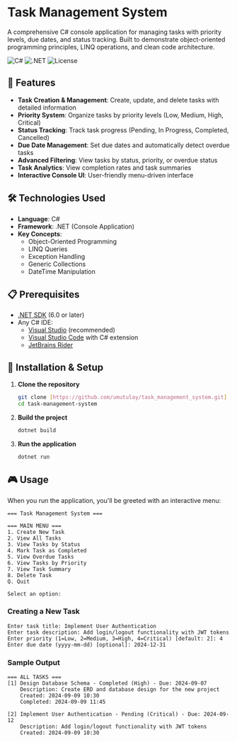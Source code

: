 # Task Management System

A comprehensive C# console application for managing tasks with priority levels, due dates, and status tracking. Built to demonstrate object-oriented programming principles, LINQ operations, and clean code architecture.

![C#](https://img.shields.io/badge/C%23-239120?style=for-the-badge&logo=c-sharp&logoColor=white)
![.NET](https://img.shields.io/badge/.NET-5C2D91?style=for-the-badge&logo=.net&logoColor=white)
![License](https://img.shields.io/badge/License-MIT-blue?style=for-the-badge)

## 🚀 Features

- **Task Creation & Management**: Create, update, and delete tasks with detailed information
- **Priority System**: Organize tasks by priority levels (Low, Medium, High, Critical)
- **Status Tracking**: Track task progress (Pending, In Progress, Completed, Cancelled)
- **Due Date Management**: Set due dates and automatically detect overdue tasks
- **Advanced Filtering**: View tasks by status, priority, or overdue status
- **Task Analytics**: View completion rates and task summaries
- **Interactive Console UI**: User-friendly menu-driven interface

## 🛠️ Technologies Used

- **Language**: C# 
- **Framework**: .NET (Console Application)
- **Key Concepts**: 
  - Object-Oriented Programming
  - LINQ Queries
  - Exception Handling
  - Generic Collections
  - DateTime Manipulation

## 📋 Prerequisites

- [.NET SDK](https://dotnet.microsoft.com/download) (6.0 or later)
- Any C# IDE:
  - [Visual Studio](https://visualstudio.microsoft.com/) (recommended)
  - [Visual Studio Code](https://code.visualstudio.com/) with C# extension
  - [JetBrains Rider](https://www.jetbrains.com/rider/)

## 🔧 Installation & Setup

1. **Clone the repository**
   ```bash
   git clone [https://github.com/umutulay/task_management_system.git]
   cd task-management-system
   ```

2. **Build the project**
   ```bash
   dotnet build
   ```

3. **Run the application**
   ```bash
   dotnet run
   ```

## 🎮 Usage

When you run the application, you'll be greeted with an interactive menu:

```
=== Task Management System ===

=== MAIN MENU ===
1. Create New Task
2. View All Tasks
3. View Tasks by Status
4. Mark Task as Completed
5. View Overdue Tasks
6. View Tasks by Priority
7. View Task Summary
8. Delete Task
Q. Quit

Select an option:
```

### Creating a New Task
```
Enter task title: Implement User Authentication
Enter task description: Add login/logout functionality with JWT tokens
Enter priority (1=Low, 2=Medium, 3=High, 4=Critical) [default: 2]: 4
Enter due date (yyyy-mm-dd) [optional]: 2024-12-31
```

### Sample Output
```
=== ALL TASKS ===
[1] Design Database Schema - Completed (High) - Due: 2024-09-07 
    Description: Create ERD and database design for the new project
    Created: 2024-09-09 10:30
    Completed: 2024-09-09 11:45

[2] Implement User Authentication - Pending (Critical) - Due: 2024-09-12
    Description: Add login/logout functionality with JWT tokens
    Created: 2024-09-09 10:30
```
